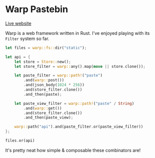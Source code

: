 # Warp Pastebin

[Live website](https://warp-pastebin.herokuapp.com/)

Warp is a web framework written in Rust. I've enjoyed playing with its `Filter` system so far.

```rust
let files = warp::fs::dir("static");

let api = {
    let store = Store::new();
    let store_filter = warp::any().map(move || store.clone());

    let paste_filter = warp::path!("paste")
        .and(warp::post())
        .and(json_body(1024 * 256))
        .and(store_filter.clone())
        .and_then(paste);

    let paste_view_filter = warp::path!("paste" / String)
        .and(warp::get())
        .and(store_filter.clone())
        .and_then(paste_view);

    warp::path("api").and(paste_filter.or(paste_view_filter))
};

files.or(api)
```

It's pretty neat how simple & composable these combinators are!
